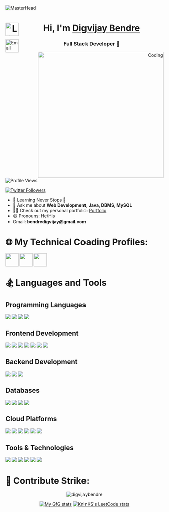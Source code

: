 ![MasterHead](https://www.digitaladlectio.com/wp-content/uploads/2020/04/New-PNC-Animated-Banners.gif)
<h1 align="center"><div align="center">
  <a href="https://www.linkedin.com/in/digvijaybendre7000/" target="_blank">
    <img align="left" width="42px" src="https://cliply.co/wp-content/uploads/2021/02/372102050_LINKEDIN_ICON_TRANSPARENT_1080.gif" alt="LinkedIn" /> 
  </a>
  Hi, I'm <a href="https://www.linkedin.com/in/digvijaybendre7000/" target="_blank">Digvijay Bendre</a>
</h1>

<a href="mailto:bendredigvijay@gmail.com">
  <img align="left" width="42px" src="https://d1muf25xaso8hp.cloudfront.net/https://s3.amazonaws.com/appforest_uf/f1626355319613x484158047569452200/Gmail_Small_Business.gif?w=&h=&auto=compress&dpr=1&fit=max" alt="Email" />
</a>

<h3 align="center">Full Stack Developer 🚀</h3>

<p align="right">
  <img align="right" alt="Coding" width="400" src="https://cdn.dribbble.com/users/2131993/screenshots/4948736/thoughtworks-gif_dribbble.gif">
</p>

<p align="left">
  <img src="https://komarev.com/ghpvc/?username=digvijaybendre&label=Profile%20views&color=0e75b6&style=flat" alt="Profile Views" />
</p>

<p align="left">
  <a href="https://twitter.com/digvijaybendre" target="blank">
    <img src="https://img.shields.io/twitter/follow/digvijaybendre?logo=twitter&style=for-the-badge" alt="Twitter Followers" />
  </a>
</p>

<ul>
  <li>🌱 Learning Never Stops 🚀</li>
  <li>💬 Ask me about <strong>Web Development, Java, DBMS, MySQL</strong></li>
  <li>👨‍💻 Check out my personal portfolio: <a href="https://digvijay7.netlify.app/" target="_blank">Portfolio</a></li>
  <li>😄 Pronouns: He/His</li>
  <li>Gmail: <strong>bendredigvijay@gmail.com</strong></li>
</ul>



# 🌐 My Technical Coading Profiles:
<a GeekForGeeks href="https://auth.geeksforgeeks.org/user/digvijay7000/" target="_blank">
  <img align="left" width="42px" src="https://media.geeksforgeeks.org/wp-content/uploads/20210608021423/Output.gif"  />
</a>
  
<a LeetCode href="https://leetcode.com/DigvijayBendre/" target="_blank">
  <img align="left" width="42px" src="https://img9.doubanio.com/lpic/s29484334.jpg"  />
</a>
  
  
<a HackerRank href="https://www.hackerrank.com/bendredigvijay" target="_blank">
  <img align="left" width="42px" src="https://is2-ssl.mzstatic.com/image/thumb/Music128/v4/e3/05/1b/e3051b03-d132-df20-c4be-980616c45b02/source/1200x630bb.jpg"  />
</a>
  
</div>
<br/>
<br/>

# 🏂 Languages and Tools
## Programming Languages
<img src="https://img.shields.io/badge/Python-3776AB?style=for-the-badge&logo=python&logoColor=white" /> <img src="https://img.shields.io/badge/JavaScript-F7DF1E?style=for-the-badge&logo=javascript&logoColor=black" /> <img src="https://img.shields.io/badge/Java-007396?style=for-the-badge&logo=java&logoColor=white" /> <img src="https://img.shields.io/badge/C++-00599C?style=for-the-badge&logo=c%2B%2B&logoColor=white" />

## Frontend Development
<img src="https://img.shields.io/badge/HTML5-E34F26?style=for-the-badge&logo=html5&logoColor=white" /> <img src="https://img.shields.io/badge/CSS3-1572B6?style=for-the-badge&logo=css3&logoColor=white" /> <img src="https://img.shields.io/badge/React-61DAFB?style=for-the-badge&logo=react&logoColor=white" /> <img src="https://img.shields.io/badge/Bootstrap-563D7C?style=for-the-badge&logo=bootstrap&logoColor=white" /> <img src="https://img.shields.io/badge/Tailwind_CSS-38B2AC?style=for-the-badge&logo=tailwind-css&logoColor=white" /> <img src="https://img.shields.io/badge/Material--UI-0081CB?style=for-the-badge&logo=material-ui&logoColor=white" /> <img src="https://img.shields.io/badge/Chakra_UI-319795?style=for-the-badge&logo=chakra-ui&logoColor=white" />

## Backend Development
<img src="https://img.shields.io/badge/Node.js-339933?style=for-the-badge&logo=node.js&logoColor=white" /> <img src="https://img.shields.io/badge/Express.js-000000?style=for-the-badge&logo=express&logoColor=white" /> <img src="https://img.shields.io/badge/Flask-000000?style=for-the-badge&logo=flask&logoColor=white" />

## Databases
<img src="https://img.shields.io/badge/MySQL-4479A1?style=for-the-badge&logo=mysql&logoColor=white" /> <img src="https://img.shields.io/badge/MongoDB-47A248?style=for-the-badge&logo=mongodb&logoColor=white" /> <img src="https://img.shields.io/badge/SQLite-003B57?style=for-the-badge&logo=sqlite&logoColor=white" /> <img src="https://img.shields.io/badge/PostgreSQL-336791?style=for-the-badge&logo=postgresql&logoColor=white" />

## Cloud Platforms
<img src="https://img.shields.io/badge/AWS-232F3E?style=for-the-badge&logo=amazon-aws&logoColor=white" /> <img src="https://img.shields.io/badge/DigitalOcean-0080FF?style=for-the-badge&logo=digitalocean&logoColor=white" /> <img src="https://img.shields.io/badge/Firebase-FFCA28?style=for-the-badge&logo=firebase&logoColor=black" /> <img src="https://img.shields.io/badge/Heroku-430098?style=for-the-badge&logo=heroku&logoColor=white" /> <img src="https://img.shields.io/badge/Vercel-000000?style=for-the-badge&logo=vercel&logoColor=white" /> <img src="https://img.shields.io/badge/Netlify-00C7B7?style=for-the-badge&logo=netlify&logoColor=white" />

## Tools & Technologies
<img src="https://img.shields.io/badge/RESTful_APIs-000000?style=for-the-badge&logo=rest-api&logoColor=white" /> <img src="https://img.shields.io/badge/JSON-000000?style=for-the-badge&logo=json&logoColor=white" /> <img src="https://img.shields.io/badge/Docker-2496ED?style=for-the-badge&logo=docker&logoColor=white" /> <img src="https://img.shields.io/badge/Test--Driven_Development-000000?style=for-the-badge&logo=tdd&logoColor=white" /> <img src="https://img.shields.io/badge/Git-F05032?style=for-the-badge&logo=git&logoColor=white" /> <img src="https://img.shields.io/badge/Agile_Methodologies-009933?style=for-the-badge&logo=agile&logoColor=white" />




# 🎇 Contribute Strike:

<div align="center">
  <p><img align="center" src="https://github-readme-streak-stats.herokuapp.com/?user=digvijaybendre&theme=dark" alt="digvijaybendre" /></p>
</div>



<div align="center">

[![My GfG stats](https://geeks-for-geeks-stats-api-napiyo.vercel.app/?userName=digvijay7000)](https://auth.geeksforgeeks.org/user/digvijay7000/)
[![KnlnKS's LeetCode stats](https://leetcode-stats-six.vercel.app/?username=DigvijayBendre&theme=dark)](https://leetcode.com/DigvijayBendre/)<br>
</div>
